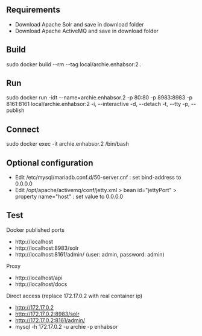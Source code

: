 ## Requirements
* Download Apache Solr and save in download folder
* Download Apache ActiveMQ and save in download folder

## Build
sudo docker build --rm --tag local/archie.enhabsor:2 .

## Run
sudo docker run -idt --name=archie.enhabsor.2 -p 80:80 -p 8983:8983 -p 8161:8161 local/archie.enhabsor:2
-i, --interactive 
-d, --detach 
-t, --tty 
-p, --publish

## Connect
sudo docker exec -it archie.enhabsor.2 /bin/bash

## Optional configuration
* Edit /etc/mysql/mariadb.conf.d/50-server.cnf : set bind-address to 0.0.0.0
* Edit /opt/apache/activemq/conf/jetty.xml > bean id="jettyPort" >  property name="host" : set value to 0.0.0.0

## Test

Docker published ports
* http://localhost
* http://localhost:8983/solr
* http://localhost:8161/admin/ (user: admin, password: admin)

Proxy
* http://localhost/api
* http://localhost/docs

Direct access (replace 172.17.0.2 with real container ip)
* http://172.17.0.2
* http://172.17.0.2:8983/solr
* http://172.17.0.2:8161/admin/
* mysql -h 172.17.0.2 -u archie -p enhabsor